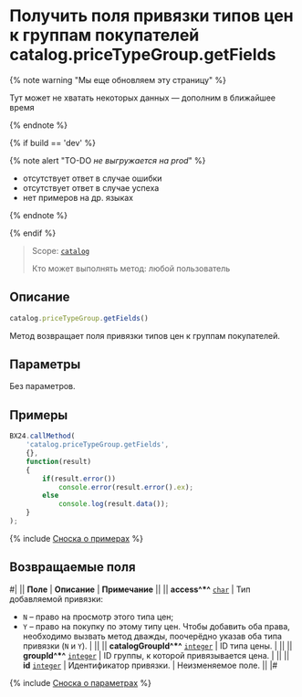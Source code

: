 # Получить поля привязки типов цен к группам покупателей catalog.priceTypeGroup.getFields

{% note warning "Мы еще обновляем эту страницу" %}

Тут может не хватать некоторых данных — дополним в ближайшее время

{% endnote %}

{% if build == 'dev' %}

{% note alert "TO-DO _не выгружается на prod_" %}

- отсутствует ответ в случае ошибки
- отсутствует ответ в случае успеха
- нет примеров на др. языках
  
{% endnote %}

{% endif %}

> Scope: [`catalog`](../../../scopes/permissions.md)
>
> Кто может выполнять метод: любой пользователь

## Описание

```js
catalog.priceTypeGroup.getFields()
```

Метод возвращает поля привязки типов цен к группам покупателей.

## Параметры

Без параметров.

## Примеры

```javascript
BX24.callMethod(
    'catalog.priceTypeGroup.getFields',
    {},
    function(result)
    {
        if(result.error())
            console.error(result.error().ex);
        else
            console.log(result.data());
    }
);
```
{% include [Сноска о примерах](../../../../_includes/examples.md) %}

## Возвращаемые поля

#|
|| **Поле** | **Описание** | **Примечание** ||
|| **access^*^** 
[`char`](../../data-types.md) | Тип добавляемой привязки:
- `N` – право на просмотр этого типа цен;
- `Y` – право на покупку по этому типу цен.
Чтобы добавить оба права, необходимо вызвать метод дважды, поочерёдно указав оба типа привязки (`N` и `Y`). |  ||
|| **catalogGroupId^*^** 
[`integer`](../../data-types.md) | ID типа цены. |  ||
|| **groupId^*^** 
[`integer`](../../data-types.md) | ID группы, к которой привязывается цена. |  ||
|| **id**
[`integer`](../../data-types.md) | Идентификатор привязки. | Неизменяемое поле. ||
|#

{% include [Сноска о параметрах](../../../../_includes/required.md) %}